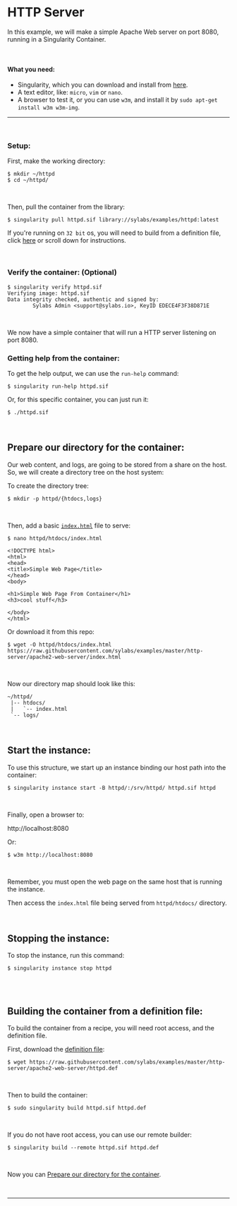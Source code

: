 # HTTP Server

In this example, we will make a simple Apache Web server on port 8080, running in a Singularity Container.

<br>

#### What you need:
 - Singularity, which you can download and install from [here](https://github.com/sylabs/singularity).
 - A text editor, like: `micro`, `vim` or `nano`.
 - A browser to test it, or you can use `w3m`, and install it by `sudo apt-get install w3m w3m-img`.


____

<br>

### Setup:

First, make the working directory:

```
$ mkdir ~/httpd
$ cd ~/httpd/
```

<br>

Then, pull the container from the library:

```
$ singularity pull httpd.sif library://sylabs/examples/httpd:latest
```
If you're running on `32 bit` os, you will need to build from a definition file, click [here](#building-the-container-from-a-definition-file) or scroll down for instructions.

<br>

### Verify the container: (Optional)

```
$ singularity verify httpd.sif
Verifying image: httpd.sif
Data integrity checked, authentic and signed by:
        Sylabs Admin <support@sylabs.io>, KeyID EDECE4F3F38D871E
```

<br>

We now have a simple container that will run a HTTP server listening on port 8080.

### Getting help from the container:

To get the help output, we can use the `run-help` command:

```
$ singularity run-help httpd.sif
```
Or, for this specific container, you can just run it:
```
$ ./httpd.sif
```

<br>

## Prepare our directory for the container:

Our web content, and logs, are going to be stored from a share on the host. So, we will create a directory tree on the host system:

To create the directory tree:

```
$ mkdir -p httpd/{htdocs,logs}
```

<br>

Then, add a basic [`index.html`](https://raw.githubusercontent.com/sylabs/examples/master/http-server/apache2-web-server/index.html) file to serve:

```
$ nano httpd/htdocs/index.html
```
```
<!DOCTYPE html>
<html>
<head>
<title>Simple Web Page</title>
</head>
<body>

<h1>Simple Web Page From Container</h1>
<h3>cool stuff</h3>

</body>
</html>
```

Or download it from this repo:

```
$ wget -O httpd/htdocs/index.html https://raw.githubusercontent.com/sylabs/examples/master/http-server/apache2-web-server/index.html
```

<br>

Now our directory map should look like this:

```
~/httpd/
 |-- htdocs/
 |   `-- index.html
 `-- logs/
```

<br>

## Start the instance:

To use this structure, we start up an instance binding our host path into the container:

```
$ singularity instance start -B httpd/:/srv/httpd/ httpd.sif httpd
```

<br>

Finally, open a browser to:

http://localhost:8080

Or:
```
$ w3m http://localhost:8080
```

<br>

Remember, you must open the web page on the same host that is running the instance.

Then access the `index.html` file being served from `httpd/htdocs/` directory.

<br>

## Stopping the instance:

To stop the instance, run this command:

```
$ singularity instance stop httpd
```


<br>
<br>


## Building the container from a definition file:

To build the container from a recipe, you will need root access, and the definition file.

First, download the [definition file](https://raw.githubusercontent.com/WestleyK/examples/master/http-server/apache2-web-server/httpd.def):

```
$ wget https://raw.githubusercontent.com/sylabs/examples/master/http-server/apache2-web-server/httpd.def
```

<br>

Then to build the container:

```
$ sudo singularity build httpd.sif httpd.def
```

<br>

If you do not have root access, you can use our remote builder:

```
$ singularity build --remote httpd.sif httpd.def
```

<br>

Now you can [Prepare our directory for the container](#prepare-our-directory-for-the-container).

<br>


____


<br>

